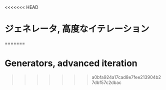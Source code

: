 
<<<<<<< HEAD
# ジェネレータ, 高度なイテレーション
=======
# Generators, advanced iteration
>>>>>>> a0bfa924a17cad8e7fee213904b27dbf57c2dbac
